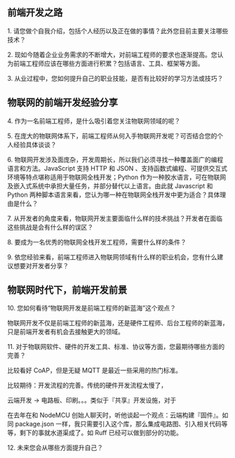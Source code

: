 前端开发之路
---

1. 请您做个自我介绍，包括个人经历以及正在做的事情？此外您目前主要关注哪些技术？

2. 现如今随着企业业务需求的不断增大，对前端工程师的要求也逐渐提高。您认为前端工程师应该在哪些方面进行积累？包括语言、工具、框架等方面。

3. 从业过程中，您如何提升自己的职业技能，是否有比较好的学习方法或技巧？

物联网的前端开发经验分享
---

4. 作为一名前端工程师，是什么吸引着您关注物联网领域的呢？

5. 在庞大的物联网体系下，前端工程师从何入手物联网开发呢？可否结合您的个人经验具体谈谈？

6. 物联网开发涉及面庞杂，开发周期长，所以我们必须寻找一种覆盖面广的编程语言和方法。JavaScript 支持 HTTP 和 JSON 、支持函数式编程、可提供交互式环境等特点堪称适用于物联网全栈开发；Python 作为一种胶水语言，可在物联网及嵌入式系统中承担大量任务，并部分替代以上语言。由此就 Javascript 和 Python 两种脚本语言来看，您认为哪一种在物联网全栈开发中更为适合？具体理由是什么？

7. 从开发者的角度来看，物联网开发主要面临什么样的技术挑战？开发者在面临这些挑战是会有什么样的误区？

8. 要成为一名优秀的物联网全栈开发工程师，需要什么样的条件？

9. 依您经验来看，前端工程师进入物联网领域有什么样的职业机会，您有什么建议想要对开发者分享？

物联网时代下，前端开发前景
---

10. 您如何看待“物联网开发是前端工程师的新蓝海”这个观点？

物联网开发不仅是前端工程师的新蓝海，还是硬件工程师、后台工程师的新蓝海，只是前端开发者有机会去接触更大的领域。

11. 对于物联网软件、硬件的开发工具、标准、协议等方面，您最期待哪些方面的完善？

比较看好 CoAP，但是无疑 MQTT 是最近一些采用的热门标准。

比较期待：开发流程的完善。传统的硬件开发流程太慢了，

云端开发 -> 电路板、印刷。。。类似于『共享』开发设施，对于

在去年在和 NodeMCU 创始人聊天时，听他谈起一个观点：云端构建『固件』。如同 package.json 一样，我只需要引入这个库，那么集成电路图、引入相关代码等等，剩下的事就水道渠成了。如 Ruff 已经可以做到部分的功能。

12. 未来您会从哪些方面提升自己？

